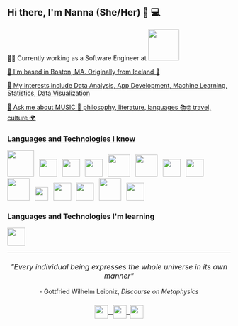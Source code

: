 ## Hi there, I'm Nanna (She/Her) 💃 💻

👩‍💻 Currently working as a Software Engineer at <a href="https://www.verisk.com/" title="verisk"><img src="https://www.verisk.com/siteassets/logos/svg/verisk-logo1.svg" width="70" style="vertical-align:down"/>

🏡 I'm based in Boston, MA. Originally from Iceland 🥶

👀 My interests include Data Analysis, App Development, Machine Learning, Statistics, Data Visualization

💬 Ask me about MUSIC 🎵 philosophy, literature, languages 📚🤓 travel, culture 🌍
  
### Languages and Technologies I know
   
<a href ="https://azure.microsoft.com/en-us/products/devops" title="Azure Devops"><img src="https://zeevector.com/wp-content/uploads/Microsoft-Azure-DevOps-logo.png" width="60"/></a>&nbsp;&nbsp; 
<a href="https://www.python.org/" title="Python"><img src="https://upload.wikimedia.org/wikipedia/commons/c/c3/Python-logo-notext.svg" width="40"/></a>&nbsp;&nbsp;
<a href="https://pytorch.org/" title="PyTorch"><img src="https://upload.wikimedia.org/wikipedia/commons/1/10/PyTorch_logo_icon.svg" width="40"/></a>&nbsp;&nbsp;
<a href="https://cplusplus.com/" title="C++"><img src="https://upload.wikimedia.org/wikipedia/commons/1/18/ISO_C%2B%2B_Logo.svg" width="40"/></a>&nbsp;&nbsp;
<a href="https://www.r-project.org/" title="R"><img src="https://www.r-project.org/logo/Rlogo.svg" width="50"/></a>&nbsp;&nbsp;
<a href="https://github.com/" title="Github"><img src="https://github.githubassets.com/images/modules/logos_page/GitHub-Mark.png" width="50"/></a>&nbsp;&nbsp;
<a href ="https://www.tensorflow.org/" title="TensorFlow"><img src="https://upload.wikimedia.org/wikipedia/commons/2/2d/Tensorflow_logo.svg" width="40"/></a>&nbsp;&nbsp;
<a href="https://html.com/" title="HTML"><img src="https://upload.wikimedia.org/wikipedia/commons/thumb/6/61/HTML5_logo_and_wordmark.svg/1920px-HTML5_logo_and_wordmark.svg.png" width="40"/></a>&nbsp;&nbsp;
<a href="https://developer.android.com/studio" title="Android Studio"><img src="https://1.bp.blogspot.com/-LgTa-xDiknI/X4EflN56boI/AAAAAAAAPuk/24YyKnqiGkwRS9-_9suPKkfsAwO4wHYEgCLcBGAsYHQ/s0/image9.png" width="50"/></a>&nbsp;&nbsp;
<a href="https://www.w3schools.com/html/html_css.asp" title="CSS"><img src="https://upload.wikimedia.org/wikipedia/commons/d/d5/CSS3_logo_and_wordmark.svg" width="30"/></a>&nbsp;&nbsp;
<a href="https://aws.amazon.com/certification/certified-cloud-practitioner/" title="aws"><img src="https://upload.wikimedia.org/wikipedia/commons/9/93/Amazon_Web_Services_Logo.svg" width="40"/></a>&nbsp;&nbsp;
<a href="https://learn.microsoft.com/en-us/dotnet/csharp/" title="c#"><img src="https://seeklogo.com/images/C/c-sharp-c-logo-02F17714BA-seeklogo.com.png" width="40" /></a>&nbsp;&nbsp;
<a href="https://www.trustedtechteam.com/collections/microsoft-sql-server-standard?utm_source=google&utm_medium=cpc&utm_campaign=Gsearch_SQLStd}&utm_term=microsoft%20sql%20server&cq_plac=&cq_net=g&cq_pos=&cq_med=&cq_plt=gp&gc_id=8657288349&h_ad_id=562519636697&gclid=CjwKCAiAoL6eBhA3EiwAXDom5ghDdE0EZgN-NRiSqLmECQaGWmjJxeQCgThSQTDUSw3CpFGX7xRx6xoCSx0QAvD_BwE" title="sql"><img src="https://brandslogos.com/wp-content/uploads/images/large/microsoft-sql-server-logo.png" width="50"/></a>&nbsp;&nbsp;
<a href="https://dotnet.microsoft.com/en-us/" title=".net"><img src="https://upload.wikimedia.org/wikipedia/commons/thumb/7/7d/Microsoft_.NET_logo.svg/1920px-Microsoft_.NET_logo.svg.png" width="40"/></a>

### Languages and Technologies I'm learning
<a href="https://www.docker.com/"><img src="https://www.google.com/url?sa=i&url=https%3A%2F%2Fwww.docker.com%2Fcompany%2Fnewsroom%2Fmedia-resources%2F&psig=AOvVaw2CAl_Cy_q86hRv0DX7IbU0&ust=1705718084040000&source=images&cd=vfe&opi=89978449&ved=0CBMQjRxqFwoTCKixu5a16IMDFQAAAAAdAAAAABAU" width="40"/></a>
<hr> 

<h3 align="center" style="font-weight: normal">
   <i>"Every individual being expresses the whole universe in its own manner"</i>
</h3> 
 <p align="center">
   - Gottfried Wilhelm Leibniz, <i>Discourse on Metaphysics</i>
</p> 

<h3 align = "center"> 
  <a href="https://www.linkedin.com/in/nannakatrin/" title="Linkedin"><img src="https://cdn-icons-png.flaticon.com/512/174/174857.png" width="30" align = "center"/>&nbsp;&nbsp; <a href="mailto:nannahann@gmail.com" title="Mail"><img src="https://upload.wikimedia.org/wikipedia/commons/thumb/7/7e/Gmail_icon_%282020%29.svg/1024px-Gmail_icon_%282020%29.svg.png?20221017173631" width="30"  align = "center"/>&nbsp;&nbsp;<a href="https://www.instagram.com/nannahann/" title="Insta"><img src="https://upload.wikimedia.org/wikipedia/commons/thumb/e/e7/Instagram_logo_2016.svg/264px-Instagram_logo_2016.svg.png?20210403190622" width="30"  align = "center"/></h3>
    
   


 
